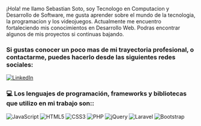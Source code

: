 ¡Hola! me llamo Sebastian Soto, soy Tecnologo en Computacion y Desarrollo de Software, me gusta aprender sobre el mundo de la tecnologia, la programacion y los videojuegos. Actualmente me encuentro fortaleciendo mis conocimientos en Desarrollo Web. Podras encontrar algunos de mis proyectos si continuas bajando.


### Si gustas conocer un poco mas de mi trayectoria profesional, o contactarme, puedes hacerlo desde las siguientes redes sociales:
[![LinkedIn](https://img.shields.io/badge/LinkedIn-%230077B5.svg?logo=linkedin&logoColor=white)](https://linkedin.com/in/sebastian-soto-maya) 

### 💻 Los lenguajes de programación, frameworks y bibliotecas que utilizo en mi trabajo son::
![JavaScript](https://img.shields.io/badge/javascript-%23323330.svg?style=for-the-badge&logo=javascript&logoColor=%23F7DF1E) ![HTML5](https://img.shields.io/badge/html5-%23E34F26.svg?style=for-the-badge&logo=html5&logoColor=white) ![CSS3](https://img.shields.io/badge/css3-%231572B6.svg?style=for-the-badge&logo=css3&logoColor=white) ![PHP](https://img.shields.io/badge/php-%23777BB4.svg?style=for-the-badge&logo=php&logoColor=white) ![jQuery](https://img.shields.io/badge/jquery-%230769AD.svg?style=for-the-badge&logo=jquery&logoColor=white) ![Laravel](https://img.shields.io/badge/laravel-%23FF2D20.svg?style=for-the-badge&logo=laravel&logoColor=white) ![Bootstrap](https://img.shields.io/badge/bootstrap-%23563D7C.svg?style=for-the-badge&logo=bootstrap&logoColor=white)
